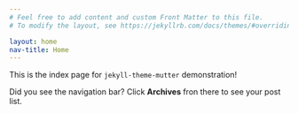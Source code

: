 ```yaml
---
# Feel free to add content and custom Front Matter to this file.
# To modify the layout, see https://jekyllrb.com/docs/themes/#overriding-theme-defaults

layout: home
nav-title: Home
---
```


This is the index page for `jekyll-theme-mutter` demonstration!

Did you see the navigation bar? Click **Archives** fron there to see your post list.
